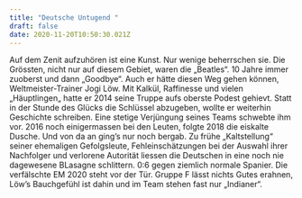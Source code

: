 ```yaml
---
title: "Deutsche Untugend "
draft: false
date: 2020-11-20T10:50:30.021Z
---
```

Auf dem Zenit aufzuhören ist eine Kunst. Nur wenige beherrschen sie. Die Grössten, nicht nur auf diesem Gebiet, waren die „Beatles“. 10 Jahre immer zuoberst und dann „Goodbye“. Auch er hätte diesen Weg gehen können, Weltmeister-Trainer Jogi Löw. Mit Kalkül, Raffinesse und vielen „Häuptlingen„ hatte er 2014 seine Truppe aufs oberste Podest gehievt. Statt in der Stunde des Glücks die Schlüssel abzugeben, wollte er weiterhin Geschichte schreiben. Eine stetige Verjüngung seines Teams schwebte ihm vor. 2016 noch einigermassen bei den Leuten, folgte 2018 die eiskalte Dusche. Und von da an ging’s nur noch bergab. Zu frühe „Kaltstellung“ seiner ehemaligen Gefolgsleute, Fehleinschätzungen bei der Auswahl ihrer Nachfolger und verlorene Autorität liessen die Deutschen in eine noch nie dagewesene BLasagne schlittern. 0:6 gegen ziemlich normale Spanier. Die verfälschte EM 2020 steht vor der Tür. Gruppe F lässt nichts Gutes erahnen, Löw’s Bauchgefühl ist dahin und im Team stehen fast nur „Indianer“.